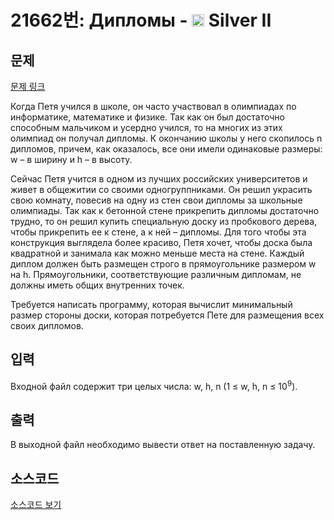 # 21662번: Дипломы - <img src="https://static.solved.ac/tier_small/9.svg" style="height:20px" /> Silver II

<!-- performance -->

<!-- 문제 제출 후 깃허브에 푸시를 했을 때 제출한 코드의 성능이 입력될 공간입니다.-->

<!-- end -->

## 문제

[문제 링크](https://boj.kr/21662)


<p>Когда Петя учился в школе, он часто участвовал в олимпиадах по информатике, математике и физике. Так как он был достаточно способным мальчиком и усердно учился, то на многих из этих олимпиад он получал дипломы. К окончанию школы у него скопилось n дипломов, причем, как оказалось, все они имели одинаковые размеры: w – в ширину и h – в высоту.</p>

<p>Сейчас Петя учится в одном из лучших российских университетов и живет в общежитии со своими одногруппниками. Он решил украсить свою комнату, повесив на одну из стен свои дипломы за школьные олимпиады. Так как к бетонной стене прикрепить дипломы достаточно трудно, то он решил купить специальную доску из пробкового дерева, чтобы прикрепить ее к стене, а к ней – дипломы. Для того чтобы эта конструкция выглядела более красиво, Петя хочет, чтобы доска была квадратной и занимала как можно меньше места на стене. Каждый диплом должен быть размещен строго в прямоугольнике размером w на h. Прямоугольники, соответствующие различным дипломам, не должны иметь общих внутренних точек.</p>

<p>Требуется написать программу, которая вычислит минимальный размер стороны доски, которая потребуется Пете для размещения всех своих дипломов.</p>



## 입력


<p>Входной файл содержит три целых числа: w, h, n (1 ≤ w, h, n ≤ 10<sup>9</sup>).</p>



## 출력


<p>В выходной файл необходимо вывести ответ на поставленную задачу.&nbsp;</p>



## 소스코드

[소스코드 보기](Дипломы.cpp)